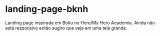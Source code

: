 # landing-page-bknh
Landing page inspirada em Boku no Hero/My Hero Academia.
Ainda não está responsivo então sugiro que veja em uma tela grande. 
